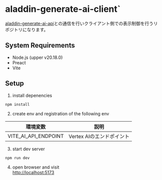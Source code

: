 # aladdin-generate-ai-client`
[aladdin-generate-ai-api](https://github.com/sprocket-inc/aladdin-generate-ai-api)との通信を行いクライアント側での表示制御を行うリポジトリになります。

## System Requirements

- Node.js (upper v20.18.0)
- Preact
- Vite

## Setup

1. install depenencies

```shell
npm install
```

2. create env and registration of the following env

| 環境変数             | 説明                      | 
| -------------------- | ------------------------- | 
| VITE_AI_API_ENDPOINT | Vertex AIのエンドポイント | 

3. start dev server

```shell
npm run dev
```

4. open browser and visit  
 <http://localhost:5173>
